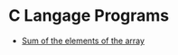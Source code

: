 # C Langage Programs
- [Sum of the elements of the array](https://github.com/nishant05gaurav/C-Langage-Programs/blob/main/Sum_of_elements_of_array.c)
